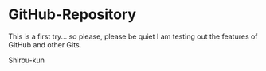 # GitHub-Repository
This is a first try... so please, please be quiet
I am testing out the features of GitHub and other Gits.

Shirou-kun
